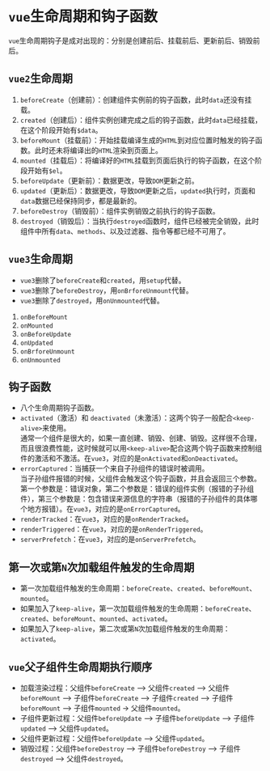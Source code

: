# `vue`生命周期和钩子函数

`vue`生命周期钩子是成对出现的：分别是创建前后、挂载前后、更新前后、销毁前后。

## `vue2`生命周期

1. `beforeCreate`（创建前）：创建组件实例前的钩子函数，此时`data`还没有挂载。
2. `created`（创建后）：组件实例创建完成之后的钩子函数，此时`data`已经挂载，在这个阶段开始有`$data`。
3. `beforeMount`（挂载前）：开始挂载编译生成的`HTML`到对应位置时触发的钩子函数。此时还未将编译出的`HTML`渲染到页面上。
4. `mounted`（挂载后）：将编译好的`HTML`挂载到页面后执行的钩子函数，在这个阶段开始有`$el`。
5. `beforeUpdate`（更新前）：数据更改，导致`DOM`更新之前。
6. `updated`（更新后）：数据更改，导致`DOM`更新之后，`updated`执行时，页面和`data`数据已经保持同步，都是最新的。
7. `beforeDestroy`（销毁前）：组件实例销毁之前执行的钩子函数。
8. `destroyed`（销毁后）：当执行`destroyed`函数时，组件已经被完全销毁，此时组件中所有`data`、`methods`、以及过滤器、指令等都已经不可用了。

## `vue3`生命周期

- `vue3`删除了`beforeCreate`和`created`，用`setup`代替。
- `vue3`删除了`beforeDestroy`，用`onBrforeUnmount`代替。
- `vue3`删除了`destroyed`，用`onUnmounted`代替。

1. `onBeforeMount`
2. `onMounted`
3. `onBeforeUpdate`
4. `onUpdated`
5. `onBrforeUnmount`
6. `onUnmounted`

## 钩子函数

- 八个生命周期钩子函数。
- `activated`（激活）和 `deactivated`（未激活）：这两个钩子一般配合`<keep-alive>`来使用。\
  通常一个组件是很大的，如果一直创建、销毁、创建、销毁。这样很不合理，而且很浪费性能，这时候就可以用`<keep-alive>`配合这两个钩子函数来控制组件的激活和不激活。在`vue3`，对应的是`onActivated`和`onDeactivated`。
- `errorCaptured`：当捕获一个来自子孙组件的错误时被调用。\
  当子孙组件报错的时候，父组件会触发这个钩子函数，并且会返回三个参数。第一个参数是：错误对象，第二个参数是：错误的组件实例（报错的子孙组件），第三个参数是：包含错误来源信息的字符串（报错的子孙组件的具体哪个地方报错）。在`vue3`，对应的是`onErrorCaptured`。
- `renderTracked`：在`vue3`，对应的是`onRenderTracked`。
- `renderTriggered`：在`vue3`，对应的是`onRenderTriggered`。
- `serverPrefetch`：在`vue3`，对应的是`onServerPrefetch`。

## 第一次或第`N`次加载组件触发的生命周期

- 第一次加载组件触发的生命周期：`beforeCreate`、`created`、`beforeMount`、`mounted`。
- 如果加入了`keep-alive`，第一次加载组件触发的生命周期：`beforeCreate`、`created`、`beforeMount`、`mounted`、`activated`。
- 如果加入了`keep-alive`，第二次或第`N`次加载组件触发的生命周期：`activated`。

## `vue`父子组件生命周期执行顺序

- 加载渲染过程：父组件`beforeCreate` --> 父组件`created` --> 父组件`beforeMount` --> 子组件`beforeCreate` --> 子组件`created` --> 子组件`beforeMount` --> 子组件`mounted` -> 父组件`mounted`。
- 子组件更新过程：父组件`beforeUpdate` --> 子组件`beforeUpdate` --> 子组件`updated` --> 父组件`updated`。
- 父组件更新过程：父组件`beforeUpdate` --> 父组件`updated`。
- 销毁过程：父组件`beforeDestroy` --> 子组件`beforeDestroy` --> 子组件`destroyed` --> 父组件`destroyed`。
